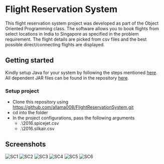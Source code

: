 # Flight Reservation System 

This flight reservation system project was developed as part of the Object Oriented Programming class. The software allows you to book flights from select locations in India to Singapore as specified in the problem requirement. The flight details are picked from csv files and the best possible direct/connecting flights are displayed.

## Getting started

Kindly setup Java for your system by following the steps mentioned [here](https://www.geeksforgeeks.org/setting-environment-java/).
All dependent JAR files can be found in the repository [here](/dist/lib/).

### Setup project

  - Clone this repository using https://github.com/allama008/FlightReservationSystem.git
  - cd into the folder
  - In the project configurations, pass the following arguments
    - .\2016.spicejet.csv
    - .\2016.silkair.csv

## Screenshots

![SC1](https://user-images.githubusercontent.com/18086827/149376711-693903ca-c01c-4b2f-9c3a-a0dcc912324d.png)
![SC2](https://user-images.githubusercontent.com/18086827/149376733-404f8d54-fd42-4f2b-9dec-12125c5045a4.png)
![SC3](https://user-images.githubusercontent.com/18086827/149376742-5a104b16-7378-441f-8aba-8294051be48c.png)
![SC4](https://user-images.githubusercontent.com/18086827/149376750-24448c59-b2e7-4171-8639-58d00a8ceeb0.png)
![SC5](https://user-images.githubusercontent.com/18086827/149376758-596ff360-ec29-4f01-9090-d81b7a20c32d.png)
![SC6](https://user-images.githubusercontent.com/18086827/149376772-fc05ed63-62de-4cf3-a093-52117ba8ca59.png)

